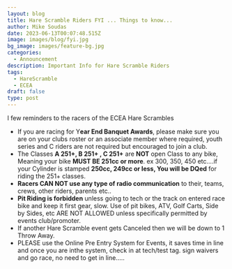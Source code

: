 ```yaml
---
layout: blog
title: Hare Scramble Riders FYI ... Things to know...
author: Mike Soudas
date: 2023-06-13T00:07:48.515Z
image: images/blog/fyi.jpg
bg_image: images/feature-bg.jpg
categories:
  - Announcement
description: Important Info for Hare Scramble Riders
tags:
  - HareScramble
  - ECEA
draft: false
type: post
---
```

I few reminders to the racers of the ECEA Hare Scrambles

* If you are racing for Y**ear End Banquet Awards**, please make sure you are on your clubs roster or an associate member where required, youth series and C riders are not required but encouraged to join a club.
* The Classes **A 251+, B 251+ , C 251+** are **NOT** open Class to any bike, Meaning your bike **MUST BE 251cc or more**. ex 300, 350, 450 etc....if your Cylinder is stamped **250cc, 249cc or less, You will be DQed** for riding the 251+ classes.
* **Racers CAN NOT use any type of radio communication** to their, teams, crews, other riders, parents etc..
* **Pit Riding is forbidden** unless going to tech or the track on entered race bike and keep it first gear, slow. Use of pit bikes, ATV, Golf Carts, Side by Sides, etc ARE NOT ALLOWED unless specifically permitted by events club/promoter. 
* If another Hare Scramble event gets Canceled then we will be down to 1 Throw Away. 
* PLEASE use the Online Pre Entry System for Events, it saves time in line and once you are inthe system, check in at tech/test tag. sign waivers and go race, no need to get in line.....